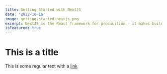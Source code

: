 ```yaml
---
title: Getting Started with NextJS
date: '2022-10-16'
image: getting-started-nextjs.png
excerpt: NextJS is the React framework for producition - it makes building fullstack React apps and sites a breeze and ships with built-in SSR.
isFeatured: true
---
```


# This is a title

This is some regular text with a [link](http://google.com)